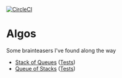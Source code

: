 [![CircleCI](https://circleci.com/gh/jocmp/rubyalgos/tree/master.svg?style=svg)](https://circleci.com/gh/jocmp/rubyalgos/tree/master)

# Algos

Some brainteasers I've found along the way


- [Stack of Queues](https://github.com/jocmp/rubyalgos/blob/master/lib/queue_of_stacks.rb) ([Tests](https://github.com/jocmp/rubyalgos/blob/master/spec/stack_of_queues_spec.rb))
- [Queue of Stacks](https://github.com/jocmp/rubyalgos/blob/master/lib/queue_of_stacks.rb) ([Tests](https://github.com/jocmp/rubyalgos/blob/master/spec/queue_of_stacks_spec.rb))